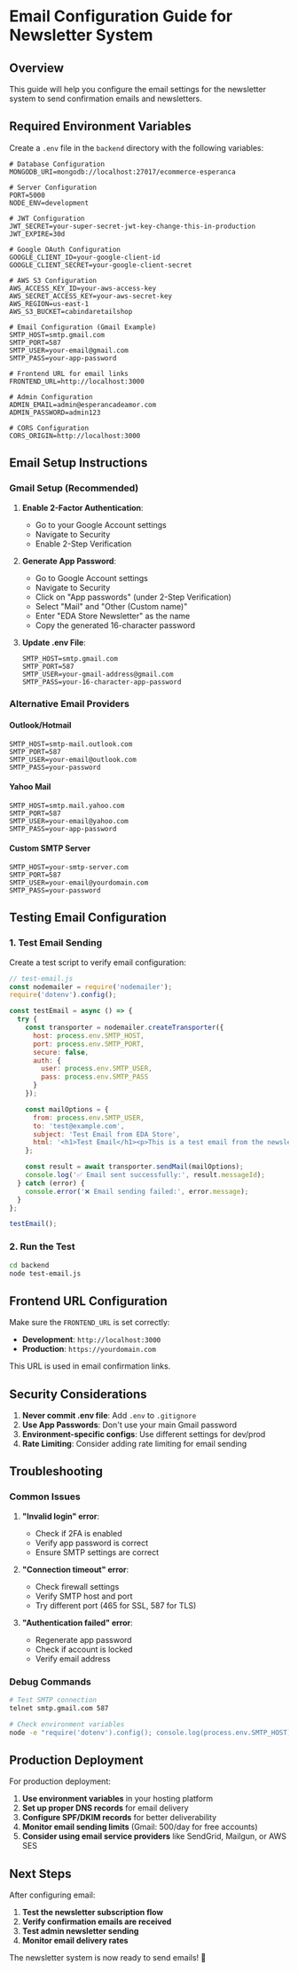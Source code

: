 # Email Configuration Guide for Newsletter System

## Overview
This guide will help you configure the email settings for the newsletter system to send confirmation emails and newsletters.

## Required Environment Variables

Create a `.env` file in the `backend` directory with the following variables:

```env
# Database Configuration
MONGODB_URI=mongodb://localhost:27017/ecommerce-esperanca

# Server Configuration
PORT=5000
NODE_ENV=development

# JWT Configuration
JWT_SECRET=your-super-secret-jwt-key-change-this-in-production
JWT_EXPIRE=30d

# Google OAuth Configuration
GOOGLE_CLIENT_ID=your-google-client-id
GOOGLE_CLIENT_SECRET=your-google-client-secret

# AWS S3 Configuration
AWS_ACCESS_KEY_ID=your-aws-access-key
AWS_SECRET_ACCESS_KEY=your-aws-secret-key
AWS_REGION=us-east-1
AWS_S3_BUCKET=cabindaretailshop

# Email Configuration (Gmail Example)
SMTP_HOST=smtp.gmail.com
SMTP_PORT=587
SMTP_USER=your-email@gmail.com
SMTP_PASS=your-app-password

# Frontend URL for email links
FRONTEND_URL=http://localhost:3000

# Admin Configuration
ADMIN_EMAIL=admin@esperancadeamor.com
ADMIN_PASSWORD=admin123

# CORS Configuration
CORS_ORIGIN=http://localhost:3000
```

## Email Setup Instructions

### Gmail Setup (Recommended)

1. **Enable 2-Factor Authentication**:
   - Go to your Google Account settings
   - Navigate to Security
   - Enable 2-Step Verification

2. **Generate App Password**:
   - Go to Google Account settings
   - Navigate to Security
   - Click on "App passwords" (under 2-Step Verification)
   - Select "Mail" and "Other (Custom name)"
   - Enter "EDA Store Newsletter" as the name
   - Copy the generated 16-character password

3. **Update .env File**:
   ```env
   SMTP_HOST=smtp.gmail.com
   SMTP_PORT=587
   SMTP_USER=your-gmail-address@gmail.com
   SMTP_PASS=your-16-character-app-password
   ```

### Alternative Email Providers

#### Outlook/Hotmail
```env
SMTP_HOST=smtp-mail.outlook.com
SMTP_PORT=587
SMTP_USER=your-email@outlook.com
SMTP_PASS=your-password
```

#### Yahoo Mail
```env
SMTP_HOST=smtp.mail.yahoo.com
SMTP_PORT=587
SMTP_USER=your-email@yahoo.com
SMTP_PASS=your-app-password
```

#### Custom SMTP Server
```env
SMTP_HOST=your-smtp-server.com
SMTP_PORT=587
SMTP_USER=your-email@yourdomain.com
SMTP_PASS=your-password
```

## Testing Email Configuration

### 1. Test Email Sending
Create a test script to verify email configuration:

```javascript
// test-email.js
const nodemailer = require('nodemailer');
require('dotenv').config();

const testEmail = async () => {
  try {
    const transporter = nodemailer.createTransporter({
      host: process.env.SMTP_HOST,
      port: process.env.SMTP_PORT,
      secure: false,
      auth: {
        user: process.env.SMTP_USER,
        pass: process.env.SMTP_PASS
      }
    });

    const mailOptions = {
      from: process.env.SMTP_USER,
      to: 'test@example.com',
      subject: 'Test Email from EDA Store',
      html: '<h1>Test Email</h1><p>This is a test email from the newsletter system.</p>'
    };

    const result = await transporter.sendMail(mailOptions);
    console.log('✅ Email sent successfully:', result.messageId);
  } catch (error) {
    console.error('❌ Email sending failed:', error.message);
  }
};

testEmail();
```

### 2. Run the Test
```bash
cd backend
node test-email.js
```

## Frontend URL Configuration

Make sure the `FRONTEND_URL` is set correctly:

- **Development**: `http://localhost:3000`
- **Production**: `https://yourdomain.com`

This URL is used in email confirmation links.

## Security Considerations

1. **Never commit .env file**: Add `.env` to `.gitignore`
2. **Use App Passwords**: Don't use your main Gmail password
3. **Environment-specific configs**: Use different settings for dev/prod
4. **Rate Limiting**: Consider adding rate limiting for email sending

## Troubleshooting

### Common Issues

1. **"Invalid login" error**:
   - Check if 2FA is enabled
   - Verify app password is correct
   - Ensure SMTP settings are correct

2. **"Connection timeout" error**:
   - Check firewall settings
   - Verify SMTP host and port
   - Try different port (465 for SSL, 587 for TLS)

3. **"Authentication failed" error**:
   - Regenerate app password
   - Check if account is locked
   - Verify email address

### Debug Commands

```bash
# Test SMTP connection
telnet smtp.gmail.com 587

# Check environment variables
node -e "require('dotenv').config(); console.log(process.env.SMTP_HOST)"
```

## Production Deployment

For production deployment:

1. **Use environment variables** in your hosting platform
2. **Set up proper DNS records** for email delivery
3. **Configure SPF/DKIM records** for better deliverability
4. **Monitor email sending limits** (Gmail: 500/day for free accounts)
5. **Consider using email service providers** like SendGrid, Mailgun, or AWS SES

## Next Steps

After configuring email:

1. **Test the newsletter subscription flow**
2. **Verify confirmation emails are received**
3. **Test admin newsletter sending**
4. **Monitor email delivery rates**

The newsletter system is now ready to send emails! 🎉 